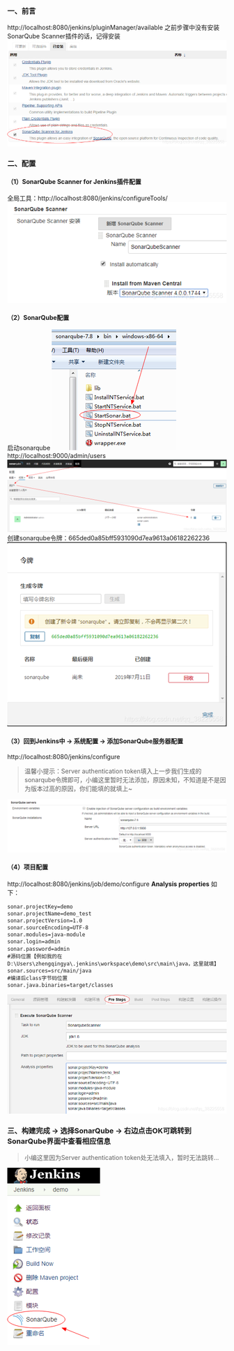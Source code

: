 ﻿### 一、前言

http://localhost:8080/jenkins/pluginManager/available
之前步骤中没有安装SonarQube Scanner插件的话，记得安装
![](./images/02-SonarQube-Jenkins集成-20230728144730114.png)

### 二、配置

#### （1）SonarQube Scanner for Jenkins插件配置

全局工具：http://localhost:8080/jenkins/configureTools/
![](./images/02-SonarQube-Jenkins集成-20230728144730152.png)

#### （2）SonarQube配置

启动sonarqube
![](./images/02-SonarQube-Jenkins集成-20230728144730184.png)
http://localhost:9000/admin/users
![](./images/02-SonarQube-Jenkins集成-20230728144730219.png)
创建sonarqube令牌：665ded0a85bff5931090d7ea9613a06182262236
![](./images/02-SonarQube-Jenkins集成-20230728144730247.png)

#### （3）回到Jenkins中 -> 系统配置 -> 添加SonarQube服务器配置

http://localhost:8080/jenkins/configure

> 温馨小提示：Server authentication token填入上一步我们生成的sonarqube令牌即可，小编这里暂时无法添加，原因未知，不知道是不是因为版本过高的原因，你们能填的就填上~

![](./images/02-SonarQube-Jenkins集成-20230728144730288.png)

#### （4）项目配置

http://localhost:8080/jenkins/job/demo/configure
**Analysis properties** 如下：

```
sonar.projectKey=demo
sonar.projectName=demo_test
sonar.projectVersion=1.0 
sonar.sourceEncoding=UTF-8
sonar.modules=java-module
sonar.login=admin
sonar.password=admin　
#源码位置【例如我的在D:\Users\zhengqingya\.jenkins\workspace\demo\src\main\java，这里就填】
sonar.sources=src/main/java
#编译后class字节码位置
sonar.java.binaries=target/classes
```

![](./images/02-SonarQube-Jenkins集成-20230728144730323.png)

### 三、构建完成 -> 选择SonarQube -> 右边点击OK可跳转到SonarQube界面中查看相应信息

> 小编这里因为Server authentication token处无法填入，暂时无法跳转...

![](./images/02-SonarQube-Jenkins集成-20230728144730363.png)
